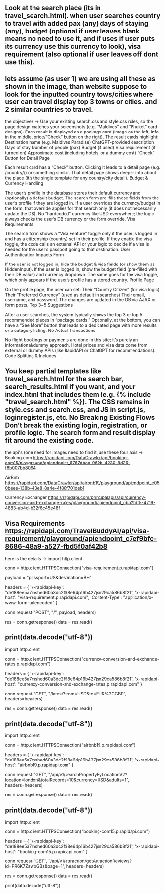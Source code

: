 Look at the search place (its in travel_search.html).
when user searches country to travel with added pax (any) days of staying (any), budget (optional if user leaves blank means no need to use it, and if uses if user puts its currency use this currency to look), visa requirement (also optional if user leaves off dont use this).
-------------
lets assume (as user 1) we are using all these as shown in the image, than website suppose to look for the inputted country tows/cities where user can travel display top 3 towns or cities. and 2 similar countries to travel.
------------------------
the objectives ->
Use your existing search.css and style.css rules, so the page design matches your screenshots (e.g. “Maldives” and “Phuket” card designs).
Each result is displayed as a package card (image on the left, info in the middle, price/“Check” button on the right).
The result cards highlight:
Destination name (e.g. Maldives Paradise)
ChatGPT-provided description
Days of stay
Number of people (pax)
Budget (if used)
Visa requirement (if turned on)
Approximate cost (including hotels, or a dummy cost)
“Check” Button for Detail Page

Each result card has a “Check” button.
Clicking it leads to a detail page (e.g. /country/<id>/) or something similar.
That detail page shows deeper info about the place (it’s the single template for any country/city detail).
Budget & Currency Handling

The user’s profile in the database stores their default currency and (optionally) a default budget.
The search form pre-fills these fields from the user’s profile if they are logged in.
If a user overrides the currency/budget in the form, that override applies for that search only (it does not necessarily update the DB).
No “hardcoded” currency like USD everywhere; the logic always checks the user’s DB currency or the form override.
Visa Requirements

The search form shows a “Visa Feature” toggle only if the user is logged in and has a citizenship (country) set in their profile.
If they enable the visa toggle, the code calls an external API or your logic to decide if a visa is needed for the user’s passport going to that destination.
User Authentication Impacts Form

If the user is not logged in, hide the budget & visa fields (or show them as HiddenInput).
If the user is logged in, show the budget field (pre-filled with their DB value) and currency dropdown.
The same goes for the visa toggle, which only appears if the user’s profile has a stored country.
Profile Page

On the profile page, the user can set:
Their “Country Citizen” (for visa logic)
Their “Preferred Currency” (used as default in searches)
Their email, username, and password.
The changes are updated in the DB via AJAX or form posts.
Top 3~5 Suggestions

After a user searches, the system typically shows the top 3 or top 5 recommended places in “package cards.”
Optionally, at the bottom, you can have a “See More” button that leads to a dedicated page with more results or a category listing.
No Actual Transactions

No flight bookings or payments are done in this site; it’s purely an informational/dummy approach.
Hotel prices and visa data come from external or dummy APIs (like RapidAPI or ChatGPT for recommendations).
Code Splitting & Includes

You keep partial templates like travel_search.html for the search bar, search_results.html if you want, and your index.html that includes them (e.g. {% include "travel_search.html" %}).
The CSS remains in style.css and search.css, and JS in script.js, loginregister.js, etc.
No Breaking Existing Flows
Don’t break the existing login, registration, or profile logic.
The search form and result display fit around the existing code.
--------------
the api's (one need for images need to find it, use these four apis ->
Booking.com
https://rapidapi.com/DataCrawler/api/booking-com15/playground/apiendpoint_6767dbac-969b-4230-8d26-f8b007bb8094

AirBnb
https://rapidapi.com/DataCrawler/api/airbnb19/playground/apiendpoint_e050beee-138b-43e8-8a4e-4f88f701deb1

Currency Exchanger
https://rapidapi.com/principalapis/api/currency-conversion-and-exchange-rates/playground/apiendpoint_cba2fdf5-4719-4883-ab4d-b32f6c45e48f

Visa Requirements 
https://rapidapi.com/TravelBuddyAI/api/visa-requirement/playground/apiendpoint_c7ef9bfc-8686-48a9-a527-fbd5f0af42b8
---------
here is the details ->
import http.client

conn = http.client.HTTPSConnection("visa-requirement.p.rapidapi.com")

payload = "passport=US&destination=BH"

headers = {
    'x-rapidapi-key': "de188ee5a7mshed60a3dc2f98e64p16b427jsn29ca586b8f21",
    'x-rapidapi-host': "visa-requirement.p.rapidapi.com",
    'Content-Type': "application/x-www-form-urlencoded"
}

conn.request("POST", "/", payload, headers)

res = conn.getresponse()
data = res.read()

print(data.decode("utf-8"))
---------
import http.client

conn = http.client.HTTPSConnection("currency-conversion-and-exchange-rates.p.rapidapi.com")

headers = {
    'x-rapidapi-key': "de188ee5a7mshed60a3dc2f98e64p16b427jsn29ca586b8f21",
    'x-rapidapi-host': "currency-conversion-and-exchange-rates.p.rapidapi.com"
}

conn.request("GET", "/latest?from=USD&to=EUR%2CGBP", headers=headers)

res = conn.getresponse()
data = res.read()

print(data.decode("utf-8"))
----------
import http.client

conn = http.client.HTTPSConnection("airbnb19.p.rapidapi.com")

headers = {
    'x-rapidapi-key': "de188ee5a7mshed60a3dc2f98e64p16b427jsn29ca586b8f21",
    'x-rapidapi-host': "airbnb19.p.rapidapi.com"
}

conn.request("GET", "/api/v1/searchPropertyByLocationV2?location=london&totalRecords=10&currency=USD&adults=1", headers=headers)

res = conn.getresponse()
data = res.read()

print(data.decode("utf-8"))
-------
import http.client

conn = http.client.HTTPSConnection("booking-com15.p.rapidapi.com")

headers = {
    'x-rapidapi-key': "de188ee5a7mshed60a3dc2f98e64p16b427jsn29ca586b8f21",
    'x-rapidapi-host': "booking-com15.p.rapidapi.com"
}

conn.request("GET", "/api/v1/attraction/getAttractionReviews?id=PR6K7ZswbGBs&page=1", headers=headers)

res = conn.getresponse()
data = res.read()

print(data.decode("utf-8"))